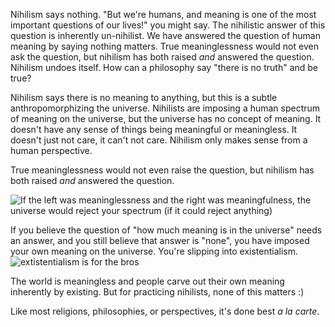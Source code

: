 Nihilism says nothing. "But we're humans, and meaning is one of the most important questions of our lives!" you might say. The nihilistic answer of this question is inherently un-nihilist. We have answered the question of human meaning by saying nothing matters. True meaninglessness would not even ask the question, but nihilism has both raised _and_ answered the question. Nihilism undoes itself. How can a philosophy say "there is no truth" and be true? 

Nihilism says there is no meaning to anything, but this is a subtle anthropomorphizing the universe. Nihilists are imposing a human spectrum of meaning on the universe, but the universe has no concept of meaning. It doesn't have any sense of things being meaningful or meaningless. It doesn't just not care, it can't not care. Nihilism only makes sense from a human perspective.

True meaninglessness would not even raise the question, but nihilism has both raised _and_ answered the question.

![If the left was meaninglessness and the right was meaningfulness, the universe would reject your spectrum (if it could reject anything)](https://www.scholastic.com/content/parents/en/school-success/learning-toolkit-blog/number-lines/_jcr_content.img.full.high.png)

If you believe the question of "how much meaning is in the universe" needs an answer, and you still believe that answer is "none", you have imposed your own meaning on the universe. You're slipping into existentialism. 
![extistentialism is for the bros](https://i.redd.it/5sn4xddkcl851.jpg)

The world is meaningless and people carve out their own meaning inherently by existing. But for practicing nihilists, none of this matters :) 

Like most religions, philosophies, or perspectives, it's done best _a la carte_. 
